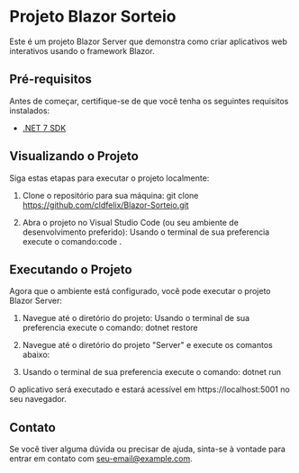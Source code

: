 # Projeto Blazor Sorteio

Este é um projeto Blazor Server que demonstra como criar aplicativos web interativos usando o framework Blazor.

## Pré-requisitos

Antes de começar, certifique-se de que você tenha os seguintes requisitos instalados:

- [.NET 7 SDK](https://dotnet.microsoft.com/download/dotnet/7.0)

## Visualizando o Projeto

Siga estas etapas para executar o projeto localmente:

1. Clone o repositório para sua máquina:
   git clone https://github.com/cldfelix/Blazor-Sorteio.git



3. Abra o projeto no Visual Studio Code (ou seu ambiente de desenvolvimento preferido):
   Usando o terminal de sua preferencia execute o comando:code .


## Executando o Projeto

Agora que o ambiente está configurado, você pode executar o projeto Blazor Server:

1. Navegue até o diretório do projeto:
   Usando o terminal de sua preferencia execute o comando: dotnet restore

2. Navegue até o diretório do projeto "Server" e execute os comantos abaixo:

3. Usando o terminal de sua preferencia execute o comando: dotnet run


O aplicativo será executado e estará acessível em https://localhost:5001 no seu navegador.


## Contato
Se você tiver alguma dúvida ou precisar de ajuda, sinta-se à vontade para entrar em contato com seu-email@example.com.

